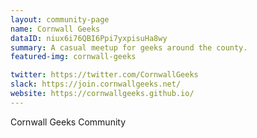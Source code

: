 ```yaml
---
layout: community-page
name: Cornwall Geeks
dataID: niux6i76QBI6Ppi7yxpisuHa8wy
summary: A casual meetup for geeks around the county.
featured-img: cornwall-geeks

twitter: https://twitter.com/CornwallGeeks
slack: https://join.cornwallgeeks.net/
website: https://cornwallgeeks.github.io/
---
```

Cornwall Geeks Community
